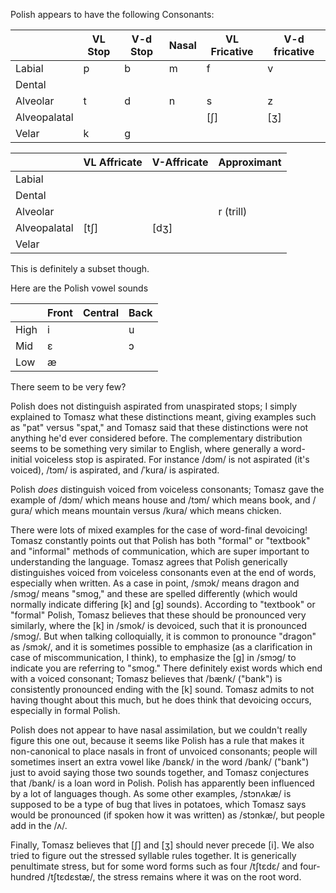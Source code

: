 Polish appears to have the following Consonants:

|              | VL Stop | V-d Stop | Nasal | VL Fricative | V-d fricative |
| ------------ | ------- | -------- | ----- | ------------ | ------------- |
| Labial       | p       | b        | m     | f            | v             |
| Dental       |         |          |       |              |               |
| Alveolar     | t       | d        | n     | s            | z             |
| Alveopalatal |         |          |       | [ʃ]          | [ʒ]           |
| Velar        | k       | g        |       |              |               |

|              | VL Affricate | V-Affricate | Approximant |
| ------------ | ------------ | ----------- | ----------- |
| Labial       |              |             |             |
| Dental       |              |             |             |
| Alveolar     |              |             | r (trill)   |
| Alveopalatal | [tʃ]         | [dʒ]        |             |
| Velar        |              |             |             |

This is definitely a subset though.

Here are the Polish vowel sounds

|      | Front | Central | Back |
| ---- | ----- | ------- | ---- |
| High | i     |         | u    |
| Mid  | ɛ     |         | ɔ    |
| Low  | æ     |         |      |

There seem to be very few?


Polish does not distinguish aspirated from unaspirated stops; I simply explained to Tomasz what these distinctions meant, giving examples such as "pat" versus "spat," and Tomasz said that these distinctions were not anything he'd ever considered before. The complementary distribution seems to be something very similar to English, where generally a word-initial voiceless stop is aspirated. For instance /dɔm/ is not aspirated (it's voiced), /tɔm/ is aspirated, and /ˈkura/ is aspirated.

Polish *does* distinguish voiced from voiceless consonants; Tomasz gave the example of /dɔm/ which means house and /tɔm/ which means book, and /ɡura/ which means mountain versus /kura/ which means chicken.

There were lots of mixed examples for the case of word-final devoicing! Tomasz constantly points out that Polish has both "formal" or "textbook" and "informal" methods of communication, which are super important to understanding the language. Tomasz agrees that Polish generically distinguishes voiced from voiceless consonants even at the end of words, especially when written. As a case in point, /smɔk/ means dragon and /smɔg/ means "smog," and these are spelled differently (which would normally indicate differing [k] and [g] sounds). According to "textbook" or "formal" Polish, Tomasz believes that these should be pronounced very similarly, where the [k] in /smok/ is devoiced, such that it is pronounced /smɔg/. But when talking colloquially, it is common to pronounce "dragon" as /smɔk/, and it is sometimes possible to emphasize (as a clarification in case of miscommunication, I think), to emphasize the [g] in /smɔg/ to indicate you are referring to "smog." There definitely exist words which end with a voiced consonant; Tomasz believes that /bænk/ ("bank") is consistently pronounced ending with the [k] sound. Tomasz admits to not having thought about this much, but he does think that devoicing occurs, especially in formal Polish.

Polish does not appear to have nasal assimilation, but we couldn't really figure this one out, because it seems like Polish has a rule that makes it non-canonical to place nasals in front of unvoiced consonants;  people will sometimes insert an extra vowel like /banɛk/ in the word /bank/ ("bank") just to avoid saying those two sounds together, and Tomasz conjectures that /bank/ is a loan word in Polish. Polish has apparently been influenced by a lot of languages though. As some other examples, /stɔnʌkæ/ is supposed to be a type of bug that lives in potatoes, which Tomasz says would be pronounced (if spoken how it was written) as /stɔnkæ/, but people add in the /ʌ/.

Finally, Tomasz believes that \[ʃ] and \[ʒ] should never precede \[i]. We also tried to figure out the stressed syllable rules together. It is generically penultimate stress, but for some word forms such as four /tʃtɛdɛ/ and four-hundred /tʃtɛdɛstæ/, the stress remains where it was on the root word.

